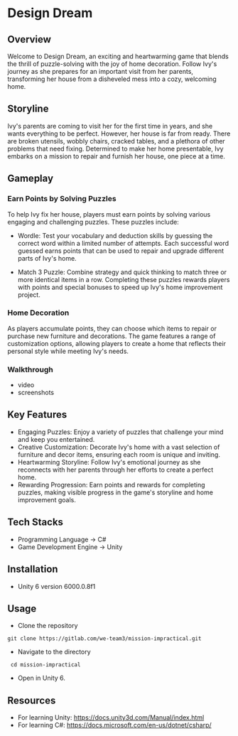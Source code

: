 # Design Dream

## Overview

Welcome to Design Dream, an exciting and heartwarming game that blends the thrill of puzzle-solving with the joy of home decoration. Follow Ivy's journey as she prepares for an important visit from her parents, transforming her house from a disheveled mess into a cozy, welcoming home.

## Storyline

Ivy's parents are coming to visit her for the first time in years, and she wants everything to be perfect. However, her house is far from ready. There are broken utensils, wobbly chairs, cracked tables, and a plethora of other problems that need fixing. Determined to make her home presentable, Ivy embarks on a mission to repair and furnish her house, one piece at a time.

## Gameplay

### Earn Points by Solving Puzzles

To help Ivy fix her house, players must earn points by solving various engaging and challenging puzzles. These puzzles include:

- Wordle: Test your vocabulary and deduction skills by guessing the correct word within a limited number of attempts. Each successful word guessed earns points that can be used to repair and upgrade different parts of Ivy's home.

- Match 3 Puzzle: Combine strategy and quick thinking to match three or more identical items in a row. Completing these puzzles rewards players with points and special bonuses to speed up Ivy's home improvement project.

### Home Decoration

As players accumulate points, they can choose which items to repair or purchase new furniture and decorations. The game features a range of customization options, allowing players to create a home that reflects their personal style while meeting Ivy's needs.

### Walkthrough

- video
- screenshots

## Key Features

- Engaging Puzzles: Enjoy a variety of puzzles that challenge your mind and keep you entertained.
- Creative Customization: Decorate Ivy's home with a vast selection of furniture and decor items, ensuring each room is unique and inviting.
- Heartwarming Storyline: Follow Ivy's emotional journey as she reconnects with her parents through her efforts to create a perfect home.
- Rewarding Progression: Earn points and rewards for completing puzzles, making visible progress in the game's storyline and home improvement goals.

## Tech Stacks

- Programming Language -> C#
- Game Development Engine -> Unity

## Installation

- Unity 6 version 6000.0.8f1

## Usage
- Clone the repository

``` git clone https://gitlab.com/we-team3/mission-impractical.git ```
- Navigate to the directory

``` cd mission-impractical```

- Open in Unity 6.

## Resources

- For learning Unity: https://docs.unity3d.com/Manual/index.html 
- For learning C#: https://docs.microsoft.com/en-us/dotnet/csharp/




